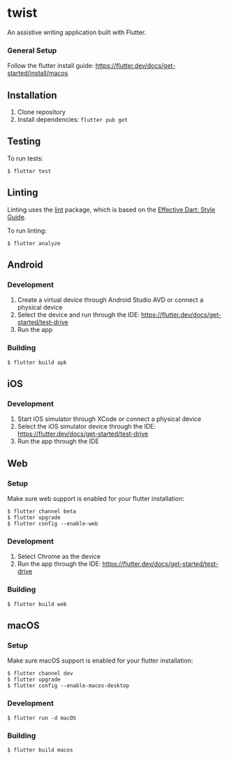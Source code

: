 # twist

An assistive writing application built with Flutter.

### General Setup

Follow the flutter install guide: https://flutter.dev/docs/get-started/install/macos

## Installation

1. Clone repository
1. Install dependencies: `flutter pub get`

## Testing

To run tests:
```
$ flutter test
```

## Linting

Linting uses the [lint](https://pub.dev/packages/lint) package, which is based on the [Effective Dart: Style Guide](https://dart.dev/guides/language/effective-dart/style).

To run linting:
```
$ flutter analyze
```

## Android

### Development

1. Create a virtual device through Android Studio AVD or connect a physical device
1. Select the device and run through the IDE: https://flutter.dev/docs/get-started/test-drive
1. Run the app

### Building

```
$ flutter build apk
```

## iOS

### Development

1. Start iOS simulator through XCode or connect a physical device
1. Select the iOS simulator device through the IDE: https://flutter.dev/docs/get-started/test-drive
1. Run the app through the IDE

## Web

### Setup

Make sure web support is enabled for your flutter installation:

```
$ flutter channel beta
$ flutter upgrade
$ flutter config --enable-web
```

### Development

1. Select Chrome as the device
1. Run the app through the IDE: https://flutter.dev/docs/get-started/test-drive

### Building

```
$ flutter build web
```

## macOS

### Setup

Make sure macOS support is enabled for your flutter installation:

```
$ flutter channel dev
$ flutter upgrade
$ flutter config --enable-macos-desktop
```

### Development

```
$ flutter run -d macOS
```

### Building

```
$ flutter build macos
```